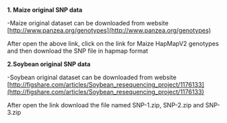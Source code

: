 **1. Maize original SNP data**

-Maize original dataset can be downloaded from website [http://www.panzea.org/genotypes](http://www.panzea.org/genotypes) 

After open the above link, click on the link for Maize HapMapV2 genotypes and then download the SNP file in hapmap format 

**2.Soybean original SNP data**

-Soybean original dataset can be downloaded from website [http://figshare.com/articles/Soybean_resequencing_project/1176133](http://figshare.com/articles/Soybean_resequencing_project/1176133)

After open the link download the file named SNP-1.zip, SNP-2.zip and SNP-3.zip